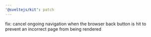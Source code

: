 ```yaml
---
'@sveltejs/kit': patch
---
```


fix: cancel ongoing navigation when the browser back button is hit to prevent an incorrect page from being rendered
